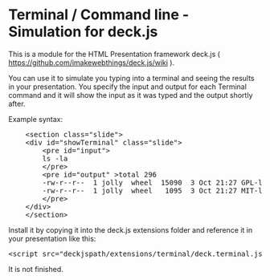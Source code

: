 Terminal / Command line - Simulation for deck.js
================================================

This is a module for the HTML Presentation framework deck.js ( https://github.com/imakewebthings/deck.js/wiki ).

You can use it to simulate you typing into a terminal and seeing the results in your presentation. You specify the input and output for each Terminal command and it will show the input as it was typed and the output shortly after.

Example syntax:
<pre>
	&lt;section class="slide"&gt;
	&lt;div id="showTerminal" class="slide"&gt;
		&lt;pre id="input"&gt;
		ls -la
		&lt;/pre&gt;
		&lt;pre id="output" &gt;total 296
		-rw-r--r--  1 jolly  wheel  15090  3 Oct 21:27 GPL-license.txt
		-rw-r--r--  1 jolly  wheel   1095  3 Oct 21:27 MIT-license.txt
		&lt;/pre&gt;
	&lt;/div&gt;
	&lt;/section&gt;
</pre>

Install it by copying it into the deck.js extensions folder and reference it in your presentation like this:
<pre>
&lt;script src="deckjspath/extensions/terminal/deck.terminal.js"&gt;&lt;/script&gt;
</pre>


It is not finished. 
